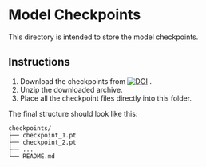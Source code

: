 # Model Checkpoints
This directory is intended to store the model checkpoints.

## Instructions
1.  Download the checkpoints from [![DOI](https://zenodo.org/badge/871105419.svg)](https://doi.org/10.5281/zenodo.13937606)
.
2.  Unzip the downloaded archive.
3.  Place all the checkpoint files directly into this folder.

The final structure should look like this:
```
checkpoints/
├── checkpoint_1.pt
├── checkpoint_2.pt
├── ...
└── README.md
```